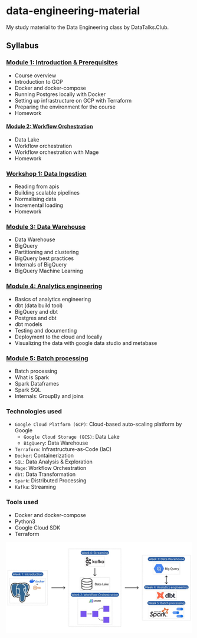 # data-engineering-material
My study material to the Data Engineering class by DataTalks.Club.

## Syllabus

### [Module 1: Introduction & Prerequisites](01-docker-terraform)

* Course overview
* Introduction to GCP
* Docker and docker-compose
* Running Postgres locally with Docker
* Setting up infrastructure on GCP with Terraform
* Preparing the environment for the course
* Homework

#### [Module 2: Workflow Orchestration](02-workflow-orchestration/)
* Data Lake
* Workflow orchestration
* Workflow orchestration with Mage
* Homework

### [Workshop 1: Data Ingestion](workshop-1-data-ingestion-with-dlt)

* Reading from apis
* Building scalable pipelines
* Normalising data
* Incremental loading
* Homework

### [Module 3: Data Warehouse](03-data-warehouse/)

* Data Warehouse
* BigQuery
* Partitioning and clustering
* BigQuery best practices
* Internals of BigQuery
* BigQuery Machine Learning

### [Module 4: Analytics engineering](04-analytics-engineering/)

* Basics of analytics engineering
* dbt (data build tool)
* BigQuery and dbt
* Postgres and dbt
* dbt models
* Testing and documenting
* Deployment to the cloud and locally
* Visualizing the data with google data studio and metabase

### [Module 5: Batch processing](05-batch/)

* Batch processing
* What is Spark
* Spark Dataframes
* Spark SQL
* Internals: GroupBy and joins


### Technologies used
- `Google Cloud Platform (GCP)`: Cloud-based auto-scaling platform by Google
    - `Google Cloud Storage (GCS)`: Data Lake
    - `BigQuery`: Data Warehouse
- `Terraform`: Infrastructure-as-Code (IaC)
- `Docker`: Containerization
- `SQL`: Data Analysis & Exploration
- `Mage`: Workflow Orchestration
- `dbt`: Data Transformation
- `Spark`: Distributed Processing
- `Kafka`: Streaming

### Tools used
- Docker and docker-compose
- Python3
- Google Cloud SDK
- Terraform

![arch_2](images/arch_2.jpeg)